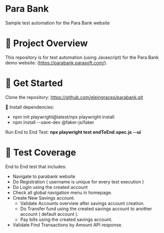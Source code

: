 # Para Bank
Sample test automation for the Para Bank website
 
# 📝 Project Overview
This repository is for test automation (using Javascript) for the Para Bank demo website: (https://parabank.parasoft.com/).
 
# 🚀 Get Started
Clone the repository: https://github.com/eleingraces/parabank.git
 
📜 Install dependencies: 
  - npm init playwright@latest/npx playwright install
  - npm install --save-dev @faker-js/faker
 
Run End to End Test: **npx playwright test endToEnd.spec.js --ui**
 
# 📙 Test Coverage
End to End test that includes:
- Navigate to parabank website
- Do Registration ( username is unique for every test execution )
- Do Login using the created account
- Check all global navigation menu in homepage.
- Create New Savings account.
   - Validate Accounts overview after savings account creation.
   - Do Transfer fund using the created savings account to another account ( default account ).  
   - Pay bills using the created savings account.
- Validate Find Transactions by Amount API response.
